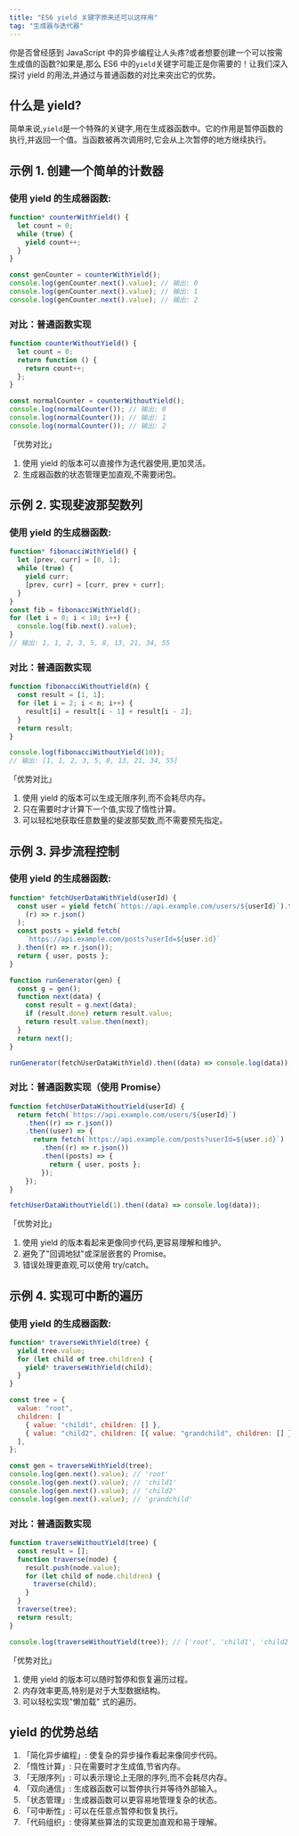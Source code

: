```yaml
---
title: "ES6 yield 关键字原来还可以这样用"
tag: "生成器与迭代器"
---
```


你是否曾经感到 JavaScript 中的异步编程让人头疼?或者想要创建一个可以按需生成值的函数?如果是,那么 ES6 中的`yield`关键字可能正是你需要的！让我们深入探讨 yield 的用法,并通过与普通函数的对比来突出它的优势。

## 什么是 yield?

简单来说,`yield`是一个特殊的关键字,用在生成器函数中。它的作用是暂停函数的执行,并返回一个值。当函数被再次调用时,它会从上次暂停的地方继续执行。

## 示例 1. 创建一个简单的计数器

### 使用 yield 的生成器函数:

```js
function* counterWithYield() {
  let count = 0;
  while (true) {
    yield count++;
  }
}

const genCounter = counterWithYield();
console.log(genCounter.next().value); // 输出: 0
console.log(genCounter.next().value); // 输出: 1
console.log(genCounter.next().value); // 输出: 2
```

### 对比：普通函数实现

```js
function counterWithoutYield() {
  let count = 0;
  return function () {
    return count++;
  };
}

const normalCounter = counterWithoutYield();
console.log(normalCounter()); // 输出: 0
console.log(normalCounter()); // 输出: 1
console.log(normalCounter()); // 输出: 2
```

「优势对比」

1. 使用 yield 的版本可以直接作为迭代器使用,更加灵活。
2. 生成器函数的状态管理更加直观,不需要闭包。

## 示例 2. 实现斐波那契数列

### 使用 yield 的生成器函数:

```js
function* fibonacciWithYield() {
  let [prev, curr] = [0, 1];
  while (true) {
    yield curr;
    [prev, curr] = [curr, prev + curr];
  }
}
const fib = fibonacciWithYield();
for (let i = 0; i < 10; i++) {
  console.log(fib.next().value);
}
// 输出: 1, 1, 2, 3, 5, 8, 13, 21, 34, 55
```

### 对比：普通函数实现

```js
function fibonacciWithoutYield(n) {
  const result = [1, 1];
  for (let i = 2; i < n; i++) {
    result[i] = result[i - 1] + result[i - 2];
  }
  return result;
}

console.log(fibonacciWithoutYield(10));
// 输出: [1, 1, 2, 3, 5, 8, 13, 21, 34, 55]
```

「优势对比」

1. 使用 yield 的版本可以生成无限序列,而不会耗尽内存。
2. 只在需要时才计算下一个值,实现了惰性计算。
3. 可以轻松地获取任意数量的斐波那契数,而不需要预先指定。

## 示例 3. 异步流程控制

### 使用 yield 的生成器函数:

```js
function* fetchUserDataWithYield(userId) {
  const user = yield fetch(`https://api.example.com/users/${userId}`).then(
    (r) => r.json()
  );
  const posts = yield fetch(
    `https://api.example.com/posts?userId=${user.id}`
  ).then((r) => r.json());
  return { user, posts };
}

function runGenerator(gen) {
  const g = gen();
  function next(data) {
    const result = g.next(data);
    if (result.done) return result.value;
    return result.value.then(next);
  }
  return next();
}

runGenerator(fetchUserDataWithYield).then((data) => console.log(data));
```

### 对比：普通函数实现（使用 Promise）

```js
function fetchUserDataWithoutYield(userId) {
  return fetch(`https://api.example.com/users/${userId}`)
    .then((r) => r.json())
    .then((user) => {
      return fetch(`https://api.example.com/posts?userId=${user.id}`)
        .then((r) => r.json())
        .then((posts) => {
          return { user, posts };
        });
    });
}

fetchUserDataWithoutYield(1).then((data) => console.log(data));
```

「优势对比」

1. 使用 yield 的版本看起来更像同步代码,更容易理解和维护。
2. 避免了"回调地狱"或深层嵌套的 Promise。
3. 错误处理更直观,可以使用 try/catch。

## 示例 4. 实现可中断的遍历

### 使用 yield 的生成器函数:

```js
function* traverseWithYield(tree) {
  yield tree.value;
  for (let child of tree.children) {
    yield* traverseWithYield(child);
  }
}

const tree = {
  value: "root",
  children: [
    { value: "child1", children: [] },
    { value: "child2", children: [{ value: "grandchild", children: [] }] },
  ],
};

const gen = traverseWithYield(tree);
console.log(gen.next().value); // 'root'
console.log(gen.next().value); // 'child1'
console.log(gen.next().value); // 'child2'
console.log(gen.next().value); // 'grandchild'
```

### 对比：普通函数实现

```js
function traverseWithoutYield(tree) {
  const result = [];
  function traverse(node) {
    result.push(node.value);
    for (let child of node.children) {
      traverse(child);
    }
  }
  traverse(tree);
  return result;
}

console.log(traverseWithoutYield(tree)); // ['root', 'child1', 'child2', 'grandchild']
```

「优势对比」

1. 使用 yield 的版本可以随时暂停和恢复遍历过程。
2. 内存效率更高,特别是对于大型数据结构。
3. 可以轻松实现"懒加载" 式的遍历。

## yield 的优势总结

1. 「简化异步编程」: 使复杂的异步操作看起来像同步代码。
2. 「惰性计算」: 只在需要时才生成值,节省内存。
3. 「无限序列」: 可以表示理论上无限的序列,而不会耗尽内存。
4. 「双向通信」: 生成器函数可以暂停执行并等待外部输入。
5. 「状态管理」: 生成器函数可以更容易地管理复杂的状态。
6. 「可中断性」: 可以在任意点暂停和恢复执行。
7. 「代码组织」: 使得某些算法的实现更加直观和易于理解。
